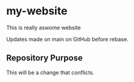 # my-website

This is really aswome website

Updates made on main on GitHub before rebase.

## Repository Purpose

This will be a change that conflicts.